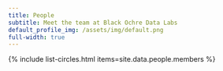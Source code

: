 ```yaml
---
title: People
subtitle: Meet the team at Black Ochre Data Labs
default_profile_img: /assets/img/default.png
full-width: true
---
```

<html>
<style>

 .grid { 
  display: grid;
  grid-template-columns: repeat(4, 300px);
  grid-auto-rows: minmax(200px, auto);
  gap: 10px;
  margin-top: 1rem;
  margin-left: 4rem;
  margin-right: 4rem;
  word-break: normal;
  position: relative
  justify-content: space-evenly;
  justify-items: center;
  align-content: space-evenly;
  align-items: center;
 }

</style>

<main class="grid">
{% include list-circles.html items=site.data.people.members %}
</main>
</html>
